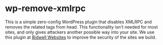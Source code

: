 # wp-remove-xmlrpc

This is a simple zero-config WordPress plugin that disables XMLRPC and removes the related tags from head. This functionality isn't needed for most sites, and only gives attackers another possible way into your site. We use this plugin at [Bidwell Websites](https://bidwellwebsites.com/) to improve the security of the sites we build.
